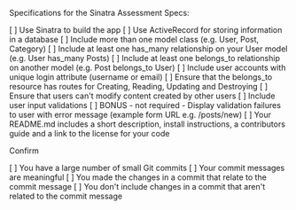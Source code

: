 Specifications for the Sinatra Assessment
Specs:

 [ ] Use Sinatra to build the app
 [ ] Use ActiveRecord for storing information in a database
 [ ] Include more than one model class (e.g. User, Post, Category)
 [ ] Include at least one has_many relationship on your User model (e.g. User has_many Posts)
 [ ] Include at least one belongs_to relationship on another model (e.g. Post belongs_to User)
 [ ] Include user accounts with unique login attribute (username or email)
 [ ] Ensure that the belongs_to resource has routes for Creating, Reading, Updating and Destroying
 [ ] Ensure that users can't modify content created by other users
 [ ] Include user input validations
 [ ] BONUS - not required - Display validation failures to user with error message (example form URL e.g. /posts/new)
 [ ] Your README.md includes a short description, install instructions, a contributors guide and a link to the license for your code

Confirm

 [ ] You have a large number of small Git commits
 [ ] Your commit messages are meaningful
 [ ] You made the changes in a commit that relate to the commit message
 [ ] You don't include changes in a commit that aren't related to the commit message